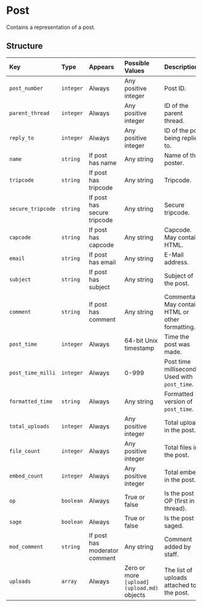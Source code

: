 # Post
Contains a representation of a post.

## Structure

|Key              |Type     |Appears                      |Possible Values                           |Description|                               
|:----------------|:--------|:----------------------------|:-----------------------------------------|:----------|
|`post_number`    |`integer`|Always                       |Any positive integer                      |Post ID.|
|`parent_thread`  |`integer`|Always                       |Any positive integer                      |ID of the parent thread.|
|`reply_to`       |`integer`|Always                       |Any positive integer                      |ID of the post being replied to.|
|`name`           |`string` |If post has name             |Any string                                |Name of the poster.|
|`tripcode`       |`string` |If post has tripcode         |Any string                                |Tripcode.|
|`secure_tripcode`|`string` |If post has secure tripcode  |Any string                                |Secure tripcode.|
|`capcode`        |`string` |If post has capcode          |Any string                                |Capcode. May contain HTML.|
|`email`          |`string` |If post has email            |Any string                                |E-Mail address.|
|`subject`        |`string` |If post has subject          |Any string                                |Subject of the post.|
|`comment`        |`string` |If post has comment          |Any string                                |Commentary. May contain HTML or other formatting.|
|`post_time`      |`integer`|Always                       |64-bit Unix timestamp                     |Time the post was made.|
|`post_time_milli`|`integer`|Always                       |0-999                                     |Post time milliseconds. Used with `post_time`.|
|`formatted_time` |`string` |Always                       |Any string                                |Formatted version of `post_time`.|
|`total_uploads`  |`integer`|Always                       |Any positive integer                      |Total uploads in the post.|
|`file_count`     |`integer`|Always                       |Any positive integer                      |Total files in the post.|
|`embed_count`    |`integer`|Always                       |Any positive integer                      |Total embeds in the post.|
|`op`             |`boolean`|Always                       |True or false                             |Is the post OP (first in thread).|
|`sage`           |`boolean`|Always                       |True or false                             |Is the post saged.|
|`mod_comment`    |`string` |If post has moderator comment|Any string                                |Comment added by staff.|
|`uploads`        |`array`  |Always                       |Zero or more `[upload](upload.md)` objects|The list of uploads attached to the post.|
